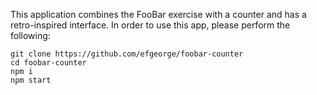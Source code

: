 This application combines the FooBar exercise with a counter and has a retro-inspired interface.
In order to use this app, please perform the following:
```
git clone https://github.com/efgeorge/foobar-counter
cd foobar-counter
npm i 
npm start